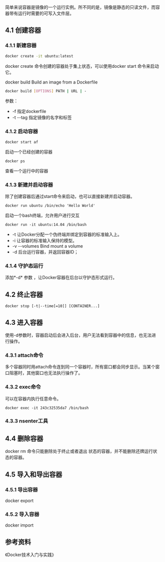 
简单来说容器是镜像的一个运行实例。所不同的是，镜像是静态的只读文件，而容器带有运行时需要的可写入文件层。

## 4.1 创建容器
### 4.1.1 新建容器
```bash
docker create -it ubuntu:latest 
```
docker create 命令创建的容器处于集上状态，可以使用docker start 命令来启动它。



docker build
Build an image from a Dockerfile
```bash
docker build [OPTIONS] PATH | URL | -
```
参数：
* -f            指定dockerfile
* -t    --tag   指定镜像的名字和标签


### 4.1.2 启动容器
```
docker start af
```
启动一个已经创建的容器
```
docker ps
```
查看一个运行中的容器

### 4.1.3 新建并启动容器
除了创建容器后通过start命令来启动，也可以直接新建并启动容器。
```
docker run ubuntu /bin/echo 'Hello World'
```


启动一个bash终端，允许用户进行交互 
```
docker run -it ubuntu:14.04 /bin/bash
```
* -t 让Docker分配一个伪终端并绑定到容器的标准输入上。
* -i 让容器的标准输入保持的模型。
* -v    --volumes   Bind mount a volume
* -d 后台运行容器，并返回容器ID；

### 4.1.4 守护态运行
添加*-d* 参数 ，让Docker容器在后台以守护态形式运行。

## 4.2 终止容器
```
docker stop [-t|--time[=10]] [CONTAINER...]
```

## 4.3 进入容器
使用-d参数时，容器启动后会进入后台，用户无法看到容器中的信息，也无法进行操作。
### 4.3.1 attach命令
多个容器同时用attach命令连到同一个容器时，所有窗口都会同步显示。当某个窗口阻塞时，其他窗口也无法执行操作了。

### 4.3.2 exec命令
可以在容器内执行任意命令。
```
docker exec -it 243c32535da7 /bin/bash
```

### 4.3.3 nsenter工具

## 4.4 删除容器
docker rm 命令只能删除处于终止或者退出 状态的容器，并不能删除还牌运行状态的容器。

## 4.5 导入和导出容器
### 4.5.1 导出容器
docker export 
### 4.5.2 导入容器
docker import 

## 参考资料
《Docker技术入门与实践》